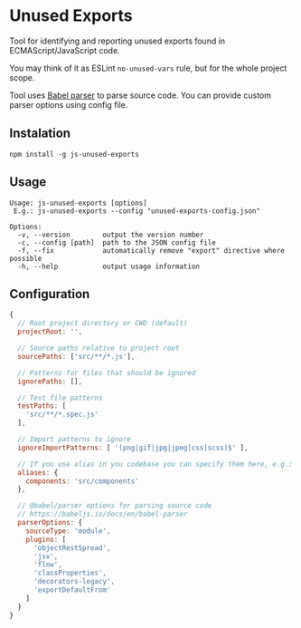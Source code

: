 # Unused Exports

Tool for identifying and reporting unused exports found in ECMAScript/JavaScript code.

You may think of it as ESLint `no-unused-vars` rule, but for the whole project scope.

Tool uses [Babel parser](https://babeljs.io/docs/en/babel-parser) to parse source code. You can provide custom parser options using config file.

## Instalation

```shell
npm install -g js-unused-exports
```

## Usage

```pre
Usage: js-unused-exports [options]
 E.g.: js-unused-exports --config "unused-exports-config.json"

Options:
  -v, --version        output the version number
  -c, --config [path]  path to the JSON config file
  -f, --fix            automatically remove "export" directive where possible
  -h, --help           output usage information
  ```

## Configuration

```javascript
{
  // Root project directory or CWD (default)
  projectRoot: '',

  // Source paths relative to project root
  sourcePaths: ['src/**/*.js'],

  // Patterns for files that should be ignored
  ignorePaths: [],

  // Test file patterns
  testPaths: [
    'src/**/*.spec.js'
  ],

  // Import patterns to ignore
  ignoreImportPatterns: [ '(png|gif|jpg|jpeg|css|scss)$' ],

  // If you use alias in you codebase you can specify them here, e.g.:
  aliases: {
    components: 'src/components'
  },

  // @babel/parser options for parsing source code
  // https://babeljs.io/docs/en/babel-parser
  parserOptions: {
    sourceType: 'module',
    plugins: [
      'objectRestSpread',
      'jsx',
      'flow',
      'classProperties',
      'decorators-legacy',
      'exportDefaultFrom'
    ]
  }
}
```
